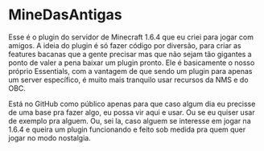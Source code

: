 # MineDasAntigas
Esse é o plugin do servidor de Minecraft 1.6.4 que eu criei para jogar com amigos. A ideia do plugin é só fazer código por diversão, para criar as features bacanas que a gente precisar mas que não sejam tão gigantes a ponto de valer a pena baixar um plugin pronto. Ele é basicamente o nosso próprio Essentials, com a vantagem de que sendo um plugin para apenas um server específico, é muito mais tranquilo usar recursos da NMS e do OBC. 

Está no GitHub como público apenas para que caso algum dia eu precisse de uma base pra fazer algo, eu possa vir aqui e usar. Ou se eu quiser usar de exemplo pra alguem. Ou, sei la, caso alguem se interesse em jogar na 1.6.4 e queira um plugin funcionando e feito sob medida pra quem quer jogar no modo nostalgia.
